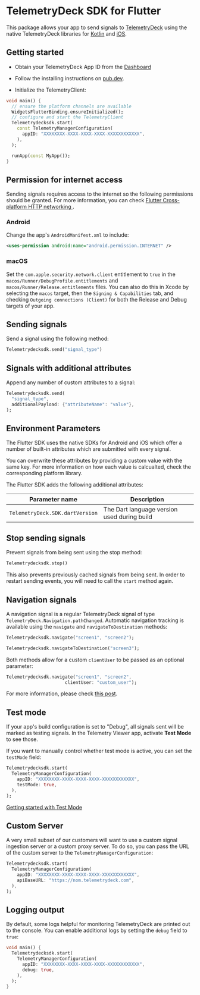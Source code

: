 # TelemetryDeck SDK for Flutter

This package allows your app to send signals to [TelemetryDeck](https://telemetrydeck.com/) using the native TelemetryDeck libraries for [Kotlin](https://github.com/TelemetryDeck/KotlinSDK) and [iOS](https://github.com/TelemetryDeck/SwiftSDK).

## Getting started

- Obtain your TelemetryDeck App ID from the [Dashboard](https://dashboard.telemetrydeck.com/)

- Follow the installing instructions on [pub.dev](https://pub.dev/packages/telemetrydecksdk/install).

- Initialize the TelemetryClient:

```dart
void main() {
  // ensure the platform channels are available
  WidgetsFlutterBinding.ensureInitialized();
  // configure and start the TelemetryClient
  Telemetrydecksdk.start(
    const TelemetryManagerConfiguration(
      appID: "XXXXXXXX-XXXX-XXXX-XXXX-XXXXXXXXXXXX",
    ),
  );

  runApp(const MyApp());
}
```

## Permission for internet access

Sending signals requires access to the internet so the following permissions should be granted. For more information, you can check [Flutter Cross-platform HTTP networking ](https://docs.flutter.dev/data-and-backend/networking).

### Android

Change the app's `AndroidManifest.xml` to include:

```xml
<uses-permission android:name="android.permission.INTERNET" />
```

### macOS

Set the `com.apple.security.network.client` entitlement to `true` in the `macos/Runner/DebugProfile.entitlements` and `macos/Runner/Release.entitlements` files. You can also do this in Xcode by selecting the `macos` target, then the `Signing & Capabilities` tab, and checking `Outgoing connections (Client)` for both the Release and Debug targets of your app.

## Sending signals

Send a signal using the following method:

```dart
Telemetrydecksdk.send("signal_type")
```

## Signals with additional attributes

Append any number of custom attributes to a signal:

```dart
Telemetrydecksdk.send(
  "signal_type",
  additionalPayload: {"attributeName": "value"},
);
```

## Environment Parameters

The Flutter SDK uses the native SDKs for Android and iOS which offer a number of built-in attributes which are submitted with every signal.

You can overwrite these attributes by providing a custom value with the same key. For more information on how each value is calcualted, check the corresponding platform library.

The Flutter SDK adds the following additional attributes:

| Parameter name                  | Description                                 |
| ------------------------------- | ------------------------------------------- |
| `TelemetryDeck.SDK.dartVersion` | The Dart language version used during build |

## Stop sending signals

Prevent signals from being sent using the stop method:

```dart
Telemetrydecksdk.stop()
```

This also prevents previously cached signals from being sent. In order to restart sending events, you will need to call the `start` method again.

## Navigation signals

A navigation signal is a regular TelemetryDeck signal of type `TelemetryDeck.Navigation.pathChanged`. Automatic navigation tracking is available using the `navigate` and `navigateToDestination` methods:

```dart
Telemetrydecksdk.navigate("screen1", "screen2");

Telemetrydecksdk.navigateToDestination("screen3");
```

Both methods allow for a custom `clientUser` to be passed as an optional parameter:

```dart
Telemetrydecksdk.navigate("screen1", "screen2",
                      clientUser: "custom_user");
```

For more information, please check [this post](https://telemetrydeck.com/docs/articles/navigation-signals/).

## Test mode

If your app's build configuration is set to "Debug", all signals sent will be marked as testing signals. In the Telemetry Viewer app, activate **Test Mode** to see those.

If you want to manually control whether test mode is active, you can set the `testMode` field:

```dart
Telemetrydecksdk.start(
  TelemetryManagerConfiguration(
    appID: "XXXXXXXX-XXXX-XXXX-XXXX-XXXXXXXXXXXX",
    testMode: true,
  ),
);
```

[Getting started with Test Mode](https://telemetrydeck.com/docs/articles/test-mode/)

## Custom Server

A very small subset of our customers will want to use a custom signal ingestion server or a custom proxy server. To do so, you can pass the URL of the custom server to the `TelemetryManagerConfiguration`:

```dart
Telemetrydecksdk.start(
  TelemetryManagerConfiguration(
    appID: "XXXXXXXX-XXXX-XXXX-XXXX-XXXXXXXXXXXX",
    apiBaseURL: "https://nom.telemetrydeck.com",
  ),
);
```

## Logging output

By default, some logs helpful for monitoring TelemetryDeck are printed out to the console. You can enable additional logs by setting the `debug` field to `true`:

```dart
void main() {
  Telemetrydecksdk.start(
    TelemetryManagerConfiguration(
      appID: "XXXXXXXX-XXXX-XXXX-XXXX-XXXXXXXXXXXX",
      debug: true,
    ),
  );
}
```
